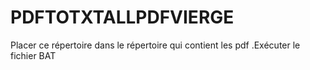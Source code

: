 # PDFTOTXTALLPDFVIERGE
Placer ce répertoire dans le répertoire qui contient les pdf .Exécuter le fichier BAT
